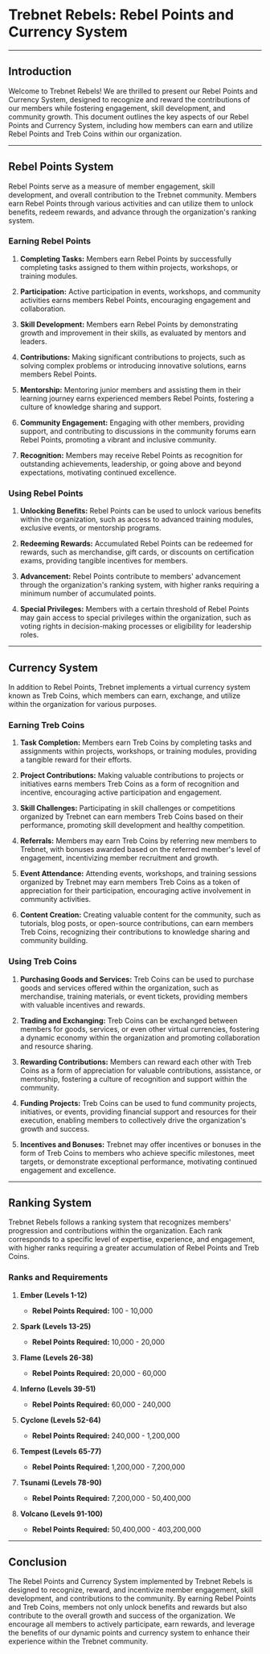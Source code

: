 # Trebnet Rebels: Rebel Points and Currency System

---

## Introduction

Welcome to Trebnet Rebels! We are thrilled to present our Rebel Points and Currency System, designed to recognize and reward the contributions of our members while fostering engagement, skill development, and community growth. This document outlines the key aspects of our Rebel Points and Currency System, including how members can earn and utilize Rebel Points and Treb Coins within our organization.

---

## Rebel Points System

Rebel Points serve as a measure of member engagement, skill development, and overall contribution to the Trebnet community. Members earn Rebel Points through various activities and can utilize them to unlock benefits, redeem rewards, and advance through the organization's ranking system.

### Earning Rebel Points

1. **Completing Tasks:** Members earn Rebel Points by successfully completing tasks assigned to them within projects, workshops, or training modules.
   
2. **Participation:** Active participation in events, workshops, and community activities earns members Rebel Points, encouraging engagement and collaboration.
   
3. **Skill Development:** Members earn Rebel Points by demonstrating growth and improvement in their skills, as evaluated by mentors and leaders.
   
4. **Contributions:** Making significant contributions to projects, such as solving complex problems or introducing innovative solutions, earns members Rebel Points.
   
5. **Mentorship:** Mentoring junior members and assisting them in their learning journey earns experienced members Rebel Points, fostering a culture of knowledge sharing and support.
   
6. **Community Engagement:** Engaging with other members, providing support, and contributing to discussions in the community forums earn Rebel Points, promoting a vibrant and inclusive community.
   
7. **Recognition:** Members may receive Rebel Points as recognition for outstanding achievements, leadership, or going above and beyond expectations, motivating continued excellence.

### Using Rebel Points

1. **Unlocking Benefits:** Rebel Points can be used to unlock various benefits within the organization, such as access to advanced training modules, exclusive events, or mentorship programs.
   
2. **Redeeming Rewards:** Accumulated Rebel Points can be redeemed for rewards, such as merchandise, gift cards, or discounts on certification exams, providing tangible incentives for members.
   
3. **Advancement:** Rebel Points contribute to members' advancement through the organization's ranking system, with higher ranks requiring a minimum number of accumulated points.
   
4. **Special Privileges:** Members with a certain threshold of Rebel Points may gain access to special privileges within the organization, such as voting rights in decision-making processes or eligibility for leadership roles.

---

## Currency System

In addition to Rebel Points, Trebnet implements a virtual currency system known as Treb Coins, which members can earn, exchange, and utilize within the organization for various purposes.

### Earning Treb Coins

1. **Task Completion:** Members earn Treb Coins by completing tasks and assignments within projects, workshops, or training modules, providing a tangible reward for their efforts.
   
2. **Project Contributions:** Making valuable contributions to projects or initiatives earns members Treb Coins as a form of recognition and incentive, encouraging active participation and engagement.
   
3. **Skill Challenges:** Participating in skill challenges or competitions organized by Trebnet can earn members Treb Coins based on their performance, promoting skill development and healthy competition.
   
4. **Referrals:** Members may earn Treb Coins by referring new members to Trebnet, with bonuses awarded based on the referred member's level of engagement, incentivizing member recruitment and growth.
   
5. **Event Attendance:** Attending events, workshops, and training sessions organized by Trebnet may earn members Treb Coins as a token of appreciation for their participation, encouraging active involvement in community activities.
   
6. **Content Creation:** Creating valuable content for the community, such as tutorials, blog posts, or open-source contributions, can earn members Treb Coins, recognizing their contributions to knowledge sharing and community building.

### Using Treb Coins

1. **Purchasing Goods and Services:** Treb Coins can be used to purchase goods and services offered within the organization, such as merchandise, training materials, or event tickets, providing members with valuable incentives and rewards.
   
2. **Trading and Exchanging:** Treb Coins can be exchanged between members for goods, services, or even other virtual currencies, fostering a dynamic economy within the organization and promoting collaboration and resource sharing.
   
3. **Rewarding Contributions:** Members can reward each other with Treb Coins as a form of appreciation for valuable contributions, assistance, or mentorship, fostering a culture of recognition and support within the community.
   
4. **Funding Projects:** Treb Coins can be used to fund community projects, initiatives, or events, providing financial support and resources for their execution, enabling members to collectively drive the organization's growth and success.
   
5. **Incentives and Bonuses:** Trebnet may offer incentives or bonuses in the form of Treb Coins to members who achieve specific milestones, meet targets, or demonstrate exceptional performance, motivating continued engagement and excellence.

---

## Ranking System

Trebnet Rebels follows a ranking system that recognizes members' progression and contributions within the organization. Each rank corresponds to a specific level of expertise, experience, and engagement, with higher ranks requiring a greater accumulation of Rebel Points and Treb Coins.

### Ranks and Requirements

1. **Ember (Levels 1-12)**
   - **Rebel Points Required:** 100 - 10,000
   

2. **Spark (Levels 13-25)**
   - **Rebel Points Required:** 10,000 - 20,000
  

3. **Flame (Levels 26-38)**
   - **Rebel Points Required:** 20,000 - 60,000
  

4. **Inferno (Levels 39-51)**
   - **Rebel Points Required:** 60,000 - 240,000
  

5. **Cyclone (Levels 52-64)**
   - **Rebel Points Required:** 240,000 - 1,200,000


6. **Tempest (Levels 65-77)**
   - **Rebel Points Required:** 1,200,000 - 7,200,000
   

7. **Tsunami (Levels 78-90)**
   - **Rebel Points Required:** 7,200,000 - 50,400,000


8. **Volcano (Levels 91-100)**
   - **Rebel Points Required:** 50,400,000 - 403,200,000

---

## Conclusion

The Rebel Points and Currency System implemented by Trebnet Rebels is designed to recognize, reward, and incentivize member engagement, skill development, and contributions to the community. By earning Rebel Points and Treb Coins, members not only unlock benefits and rewards but also contribute to the overall growth and success of the organization. We encourage all members to actively participate, earn rewards, and leverage the benefits of our dynamic points and currency system to enhance their experience within the Trebnet community.
